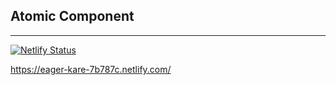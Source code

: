 ## Atomic Component

---

[![Netlify Status](https://api.netlify.com/api/v1/badges/2c44ef2f-aac3-450b-ac0b-6815c6e5a9d9/deploy-status)](https://app.netlify.com/sites/eager-kare-7b787c/deploys)

https://eager-kare-7b787c.netlify.com/

